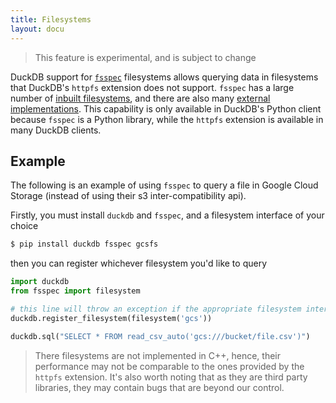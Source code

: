 ```yaml
---
title: Filesystems
layout: docu
---
```


> This feature is experimental, and is subject to change

DuckDB support for [`fsspec`](https://filesystem-spec.readthedocs.io) filesystems allows querying data in filesystems that DuckDB's `httpfs` extension does not support. `fsspec` has a large number of [inbuilt filesystems](https://filesystem-spec.readthedocs.io/en/latest/api.html#built-in-implementations), and there are also many [external implementations](https://filesystem-spec.readthedocs.io/en/latest/api.html#other-known-implementations). This capability is only available in DuckDB's Python client because `fsspec` is a Python library, while the `httpfs` extension is available in many DuckDB clients.

## Example

The following is an example of using `fsspec` to query a file in Google Cloud Storage (instead of using their s3 inter-compatibility api).

Firstly, you must install `duckdb` and `fsspec`, and a filesystem interface of your choice

```bash
$ pip install duckdb fsspec gcsfs
```

then you can register whichever filesystem you'd like to query

```python
import duckdb
from fsspec import filesystem

# this line will throw an exception if the appropriate filesystem interface is not installed
duckdb.register_filesystem(filesystem('gcs'))

duckdb.sql("SELECT * FROM read_csv_auto('gcs:///bucket/file.csv')")
```

> There filesystems are not implemented in C++, hence, their performance may not be comparable to the ones provided by the `httpfs` extension.
> It's also worth noting that as they are third party libraries, they may contain bugs that are beyond our control.
